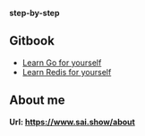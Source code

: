 **step-by-step**

## Gitbook
- [Learn Go for yourself](https://go.step-by-step.wiki)
- [Learn Redis for yourself](https://redis.step-by-step.wiki)

## About me
**Url: https://www.sai.show/about**
